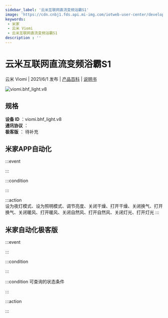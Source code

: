 ```yaml
---
sidebar_label: '云米互联网直流变频浴霸S1'
image: 'https://cdn.cnbj1.fds.api.mi-img.com/iotweb-user-center/developer_1679071269821pd4UJa46.png?GalaxyAccessKeyId=AKVGLQWBOVIRQ3XLEW&Expires=9223372036854775807&Signature=mTveAT2wVhkgiD4f8XtO2wfBhUI='
keywords: 
 - 米家
 - 云米 Viomi
 - 云米互联网直流变频浴霸S1
description : ''
---
```

# 云米互联网直流变频浴霸S1

云米 Viomi | 2021/6/1 发布 | [产品百科](https://home.mi.com/webapp/content/baike/product/index.html?model=viomi.bhf_light.v8/) | [说明书](https://home.mi.com/views/introduction.html?model=viomi.bhf_light.v8&region=cn)

![viomi.bhf_light.v8](https://cdn.cnbj1.fds.api.mi-img.com/iotweb-user-center/developer_1679071269821pd4UJa46.png?GalaxyAccessKeyId=AKVGLQWBOVIRQ3XLEW&Expires=9223372036854775807&Signature=mTveAT2wVhkgiD4f8XtO2wfBhUI=)

## 规格  
> 
**设备 ID** ：viomi.bhf_light.v8  
**通讯协议** ：  
**极客版**  ： 待补充 


## 米家APP自动化  

:::event  

:::

:::condition  

:::

:::action   
设为夜灯模式、设为照明模式、调节亮度、关闭干燥、打开干燥、关闭换气、打开换气、关闭暖风、打开暖风、关闭自然风、打开自然风、关闭灯光、打开灯光
:::

## 米家自动化极客版  

:::event  

:::

:::condition  

:::

:::condition 可查询的状态条件  

:::

:::action  

:::

        
